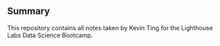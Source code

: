 ## Summary

This repository contains all notes taken by Kevin Ting for the Lighthouse Labs Data Science Bootcamp.
